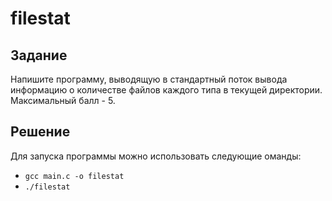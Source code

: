 # filestat

## Задание

Напишите программу, выводящую в стандартный поток вывода информацию о количестве файлов каждого типа в текущей директории. Максимальный балл - 5.

## Решение

Для запуска программы можно использовать следующие оманды:

- `gcc main.c -o filestat`
- `./filestat`
